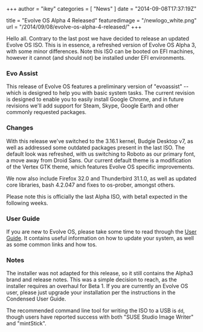 +++
author = "ikey"
categories = [
"News"
]
date =  "2014-09-08T17:37:19Z"

title = "Evolve OS Alpha 4 Released"
featuredimage = "/newlogo_white.png"
url = "/2014/09/08/evolve-os-alpha-4-released/"
+++

Hello all. Contrary to the last post we have decided to release an updated Evolve OS ISO. This is in essence, a refreshed version of Evolve OS Alpha 3, with some 
minor differences. Note this ISO can be booted on EFI machines, however it cannot (and should not) be installed under EFI environments.
<!--more-->

### Evo Assist

This release of Evolve OS features a preliminary version of "evoassist" -- which is designed to help you with basic system tasks. The current revision is designed to enable you to easily install Google Chrome, and in future revisions we'll add support for Steam, Skype, Google Earth and other commonly requested packages.

### Changes

With this release we've switched to the 3.16.1 kernel, Budgie Desktop v7, as well as addressed some outdated packages present in the last ISO. The default look was 
refreshed, with us switching to Roboto as our primary font, a move away from Droid Sans. Our current default theme is a modification of the Vertex GTK theme, which 
features Evolve OS specific improvements.

We now also include Firefox 32.0 and Thunderbird 31.1.0, as well as updated core libraries, bash 4.2.047 and fixes to os-prober, amongst others.

Please note this is officially the last Alpha ISO, with beta1 expected in the following weeks.

### User Guide

If you are new to Evolve OS, please take some time to read through the [User Guide](https://help.getsol.us/docs/user/intro). It contains useful information
on how to update your system, as well as some common links and how tos.

### Notes

The installer was not adapted for this release, so it still contains the Alpha3 brand and release notes. This was a simple decision to reach, as the installer requires an 
overhaul for Beta 1. If you are currently an Evolve OS user, please just upgrade your installation per the instructions in the Condensed User Guide.

The recommended command line tool for writing the ISO to a USB is `dd`, though users have reported success with both "SUSE Studio Image Writer" and "mintStick".
